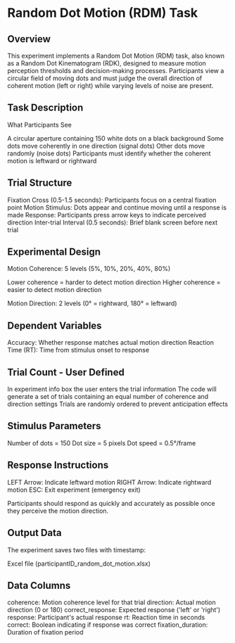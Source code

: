 # Random Dot Motion (RDM) Task
## Overview
This experiment implements a Random Dot Motion (RDM) task, also known as a Random Dot Kinematogram (RDK), designed to measure motion perception thresholds and decision-making processes. Participants view a circular field of moving dots and must judge the overall direction of coherent motion (left or right) while varying levels of noise are present.
## Task Description
What Participants See

A circular aperture containing 150 white dots on a black background
Some dots move coherently in one direction (signal dots)
Other dots move randomly (noise dots)
Participants must identify whether the coherent motion is leftward or rightward

## Trial Structure

Fixation Cross (0.5-1.5 seconds): Participants focus on a central fixation point
Motion Stimulus: Dots appear and continue moving until a response is made
Response: Participants press arrow keys to indicate perceived direction
Inter-trial Interval (0.5 seconds): Brief blank screen before next trial

## Experimental Design

Motion Coherence: 5 levels (5%, 10%, 20%, 40%, 80%)

Lower coherence = harder to detect motion direction
Higher coherence = easier to detect motion direction


Motion Direction: 2 levels (0° = rightward, 180° = leftward)

## Dependent Variables

Accuracy: Whether response matches actual motion direction
Reaction Time (RT): Time from stimulus onset to response

## Trial Count - User Defined

In experiment info box the user enters the trial information
The code will generate a set of trials containing an equal number of coherence and direction settings
Trials are randomly ordered to prevent anticipation effects

## Stimulus Parameters
Number of dots = 150
Dot size = 5 pixels 
Dot speed = 0.5°/frame

## Response Instructions

LEFT Arrow: Indicate leftward motion
RIGHT Arrow: Indicate rightward motion
ESC: Exit experiment (emergency exit)

Participants should respond as quickly and accurately as possible once they perceive the motion direction.

## Output Data
The experiment saves two files with timestamp:

Excel file (participantID_random_dot_motion.xlsx)


## Data Columns

coherence: Motion coherence level for that trial
direction: Actual motion direction (0 or 180)
correct_response: Expected response ('left' or 'right')
response: Participant's actual response
rt: Reaction time in seconds
correct: Boolean indicating if response was correct
fixation_duration: Duration of fixation period


